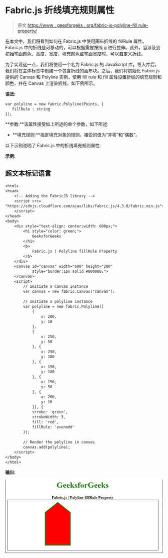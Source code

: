 # Fabric.js 折线填充规则属性

> 原文:[https://www . geesforgeks . org/fabric-js-polyline-fill rule-property/](https://www.geeksforgeeks.org/fabric-js-polyline-fillrule-property/)

在本文中，我们将看到如何在 Fabric.js 中使用画布折线的 fillRule 属性。Fabric.js 中的折线是可移动的，可以根据需要按照 g 进行拉伸。此外，当涉及到初始笔画颜色、高度、宽度、填充颜色或笔画宽度时，可以自定义折线。

为了实现这一点，我们将使用一个名为 Fabric.js 的 JavaScript 库。导入库后，我们将在主体标签中创建一个包含折线的画布块。之后，我们将初始化 Fabric.js 提供的 Canvas 和 Polyline 实例，使用 fill rule 和 fill 属性设置折线的填充规则和颜色，并在 Canvas 上渲染折线，如下例所示。

**语法:**

```
var polyline = new fabric.Polyline(Points, {  
   fillRule : string
});  
```

**参数:**该属性接受如上所述的单个参数，如下所述:

*   **填充规则:**指定填充对象的规则。接受的值为“非零”和“偶数”。

以下示例说明了 Fabric.js 中的折线填充规则属性:

**示例:**

## 超文本标记语言

```
<html>
<head>
    <!-- Adding the FabricJS library -->
    <script src=
"https://cdnjs.cloudflare.com/ajax/libs/fabric.js/4.3.0/fabric.min.js">
    </script>
</head>
<body>
    <div style="text-align: center;width: 600px;">
        <h1 style="color: green;">
            GeeksforGeeks
        </h1>
        <b>
            Fabric.js | Polyline fillRule Property
        </b>
    </div>
    <canvas id="canvas" width="600" height="200"
            style="border:1px solid #000000;">
    </canvas>
    <script>
        // Initiate a Canvas instance 
        var canvas = new fabric.Canvas("canvas");

        // Initiate a polyline instance 
        var polyline = new fabric.Polyline([
            {
                x: 200,
                y: 10
            },
            {
                x: 250,
                y: 50
            }, {
                x: 250,
                y: 180
            }, {
                x: 150,
                y: 180
            }, {
                x: 150,
                y: 50
            }, {
                x: 200,
                y: 10
            }], {
            stroke: 'green',
            strokeWidth: 3,
            fill: 'red',
            fillRule: 'evenodd'
        });

        // Render the polyline in canvas 
        canvas.add(polyline); 
    </script>
</body>
</html>
```

**输出:**

![](img/a5ea8115c2ef3035fe1fc1d257802551.png)